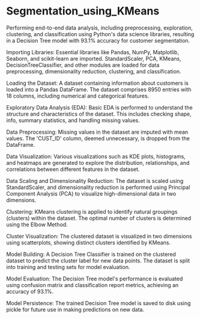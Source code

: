 # Segmentation_using_KMeans
Performing end-to-end data analysis, including preprocessing, exploration, clustering, and classification using Python's data science libraries, resulting in a Decision Tree model with 93.1% accuracy for customer segmentation.

Importing Libraries: Essential libraries like Pandas, NumPy, Matplotlib, Seaborn, and scikit-learn are imported. StandardScaler, PCA, KMeans, DecisionTreeClassifier, and other modules are loaded for data preprocessing, dimensionality reduction, clustering, and classification.

Loading the Dataset: A dataset containing information about customers is loaded into a Pandas DataFrame. The dataset comprises 8950 entries with 18 columns, including numerical and categorical features.

Exploratory Data Analysis (EDA): Basic EDA is performed to understand the structure and characteristics of the dataset. This includes checking shape, info, summary statistics, and handling missing values.

Data Preprocessing: Missing values in the dataset are imputed with mean values. The 'CUST_ID' column, deemed unnecessary, is dropped from the DataFrame.

Data Visualization: Various visualizations such as KDE plots, histograms, and heatmaps are generated to explore the distribution, relationships, and correlations between different features in the dataset.

Data Scaling and Dimensionality Reduction: The dataset is scaled using StandardScaler, and dimensionality reduction is performed using Principal Component Analysis (PCA) to visualize high-dimensional data in two dimensions.

Clustering: KMeans clustering is applied to identify natural groupings (clusters) within the dataset. The optimal number of clusters is determined using the Elbow Method.

Cluster Visualization: The clustered dataset is visualized in two dimensions using scatterplots, showing distinct clusters identified by KMeans.

Model Building: A Decision Tree Classifier is trained on the clustered dataset to predict the cluster label for new data points. The dataset is split into training and testing sets for model evaluation.

Model Evaluation: The Decision Tree model's performance is evaluated using confusion matrix and classification report metrics, achieving an accuracy of 93.1%.

Model Persistence: The trained Decision Tree model is saved to disk using pickle for future use in making predictions on new data.

